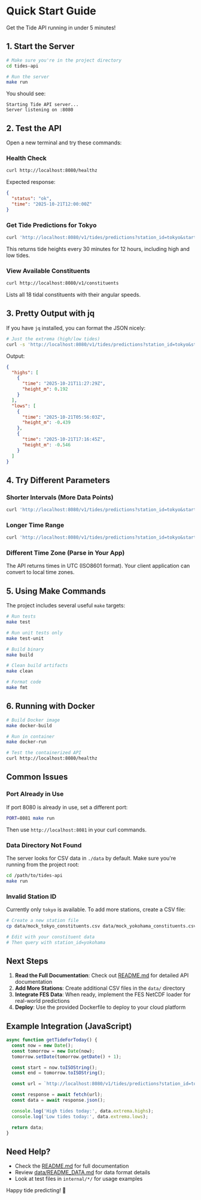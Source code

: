 # Quick Start Guide

Get the Tide API running in under 5 minutes!

## 1. Start the Server

```bash
# Make sure you're in the project directory
cd tides-api

# Run the server
make run
```

You should see:
```
Starting Tide API server...
Server listening on :8080
```

## 2. Test the API

Open a new terminal and try these commands:

### Health Check
```bash
curl http://localhost:8080/healthz
```

Expected response:
```json
{
  "status": "ok",
  "time": "2025-10-21T12:00:00Z"
}
```

### Get Tide Predictions for Tokyo

```bash
curl 'http://localhost:8080/v1/tides/predictions?station_id=tokyo&start=2025-10-21T00:00:00Z&end=2025-10-21T12:00:00Z&interval=30m'
```

This returns tide heights every 30 minutes for 12 hours, including high and low tides.

### View Available Constituents

```bash
curl http://localhost:8080/v1/constituents
```

Lists all 18 tidal constituents with their angular speeds.

## 3. Pretty Output with jq

If you have `jq` installed, you can format the JSON nicely:

```bash
# Just the extrema (high/low tides)
curl -s 'http://localhost:8080/v1/tides/predictions?station_id=tokyo&start=2025-10-21T00:00:00Z&end=2025-10-22T00:00:00Z&interval=10m' | jq '.extrema'
```

Output:
```json
{
  "highs": [
    {
      "time": "2025-10-21T11:27:29Z",
      "height_m": 0.192
    }
  ],
  "lows": [
    {
      "time": "2025-10-21T05:56:03Z",
      "height_m": -0.439
    },
    {
      "time": "2025-10-21T17:16:45Z",
      "height_m": -0.546
    }
  ]
}
```

## 4. Try Different Parameters

### Shorter Intervals (More Data Points)
```bash
curl 'http://localhost:8080/v1/tides/predictions?station_id=tokyo&start=2025-10-21T00:00:00Z&end=2025-10-21T06:00:00Z&interval=10m'
```

### Longer Time Range
```bash
curl 'http://localhost:8080/v1/tides/predictions?station_id=tokyo&start=2025-10-21T00:00:00Z&end=2025-10-23T00:00:00Z&interval=1h'
```

### Different Time Zone (Parse in Your App)
The API returns times in UTC (ISO8601 format). Your client application can convert to local time zones.

## 5. Using Make Commands

The project includes several useful `make` targets:

```bash
# Run tests
make test

# Run unit tests only
make test-unit

# Build binary
make build

# Clean build artifacts
make clean

# Format code
make fmt
```

## 6. Running with Docker

```bash
# Build Docker image
make docker-build

# Run in container
make docker-run

# Test the containerized API
curl http://localhost:8080/healthz
```

## Common Issues

### Port Already in Use

If port 8080 is already in use, set a different port:

```bash
PORT=8081 make run
```

Then use `http://localhost:8081` in your curl commands.

### Data Directory Not Found

The server looks for CSV data in `./data` by default. Make sure you're running from the project root:

```bash
cd /path/to/tides-api
make run
```

### Invalid Station ID

Currently only `tokyo` is available. To add more stations, create a CSV file:

```bash
# Create a new station file
cp data/mock_tokyo_constituents.csv data/mock_yokohama_constituents.csv

# Edit with your constituent data
# Then query with station_id=yokohama
```

## Next Steps

1. **Read the Full Documentation**: Check out [README.md](README.md) for detailed API documentation
2. **Add More Stations**: Create additional CSV files in the `data/` directory
3. **Integrate FES Data**: When ready, implement the FES NetCDF loader for real-world predictions
4. **Deploy**: Use the provided Dockerfile to deploy to your cloud platform

## Example Integration (JavaScript)

```javascript
async function getTideForToday() {
  const now = new Date();
  const tomorrow = new Date(now);
  tomorrow.setDate(tomorrow.getDate() + 1);

  const start = now.toISOString();
  const end = tomorrow.toISOString();

  const url = `http://localhost:8080/v1/tides/predictions?station_id=tokyo&start=${start}&end=${end}&interval=10m`;

  const response = await fetch(url);
  const data = await response.json();

  console.log('High tides today:', data.extrema.highs);
  console.log('Low tides today:', data.extrema.lows);

  return data;
}
```

## Need Help?

- Check the [README.md](README.md) for full documentation
- Review [data/README_DATA.md](data/README_DATA.md) for data format details
- Look at test files in `internal/*/` for usage examples

Happy tide predicting! 🌊
